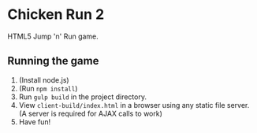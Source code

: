 
# Chicken Run 2

HTML5 Jump 'n' Run game.

## Running the game

1. (Install node.js)
2. (Run `npm install`)
3. Run `gulp build` in the project directory.
4. View `client-build/index.html` in a browser using any static file server.
(A server is required for AJAX calls to work)
5. Have fun!
